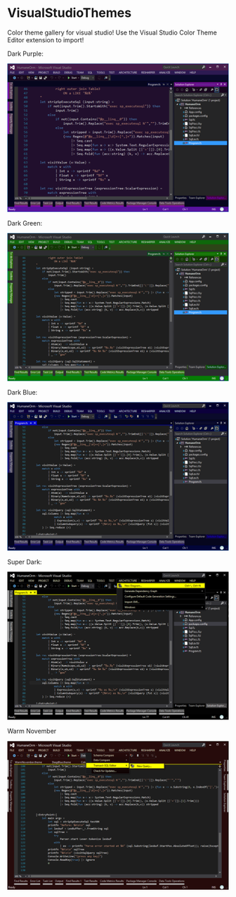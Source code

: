 VisualStudioThemes
==================

Color theme gallery for visual studio!
Use the Visual Studio Color Theme Editor extension to import!

Dark Purple:

![dark purple](DarkPurple.png)

Dark Green:

![darkgreen](DarkGreen.png)

Dark Blue:

![darkblue](DarkBlue.png)

Super Dark:

![superdark](SuperDark.png)

Warm November

![warmnovember](WarmNovember.png)
